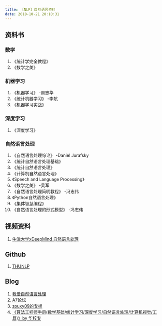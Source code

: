 ```yaml
---
title: 【NLP】自然语言资料
date: 2018-10-21 20:10:31
---
```


## 资料书
### 数学
1. 《统计学完全教程》
2. 《数学之美》

### 机器学习
1. 《机器学习》 -周志华
2. 《统计机器学习》 -李航
3. 《机器学习实战》

### 深度学习
1. 《深度学习》

### 自然语言处理
1. 《自然语言处理综论》 -Daniel Jurafsky
2. 《统计自然语言处理基础》
3. 《统计自然语言处理》 
4. 《计算机自然语言处理》
5. 《Speech and Language Processing》
6. 《数学之美》 -吴军
7. 《自然语言处理简明教程》 -冯志伟
8. 《Python自然语言处理》
9. 《集体智慧编程》
10. 《自然语言处理的形式模型》 -冯志伟

## 视频资料
1. [牛津大学xDeepMind 自然语言处理](https://study.163.com/course/courseMain.htm?courseId=1004336028)

## Github
1. [THUNLP](https://github.com/thunlp)

## Blog
1. [我爱自然语言处理](http://www.52nlp.cn/)
2. [A7论坛](http://www.aqinet.cn/)
3. [zouxy09的专栏](https://blog.csdn.net/zouxy09)
4. [《算法工程师手册(数学基础/统计学习/深度学习/自然语言处理/计算机视觉/工具)》by 华校专](http://www.huaxiaozhuan.com/)
